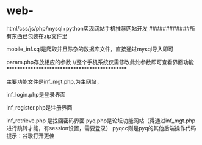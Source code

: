 # web-
html/css/js/php/mysql+python实现网站手机推荐网站开发 
############所有东西已包装在zip文件里

mobile_inf.sql是爬取并且除杂的数据库文件，直接通过mysql导入即可

param.php存放相应的参数  //整个手机系统仅需修改此处参数即可查看界面功能 *********************************************

主要功能文件是inf_mgt.php,为主网站，

inf_login.php是登录界面

inf_register.php是注册界面

inf_retrieve.php 是找回密码界面
pyq.php是论坛功能网站（得通过inf_mgt.php进行跳转才能，有session设置，需要登录）
pyqcc则是pyq的其他后端操作代码
提示：谷歌打开更佳
